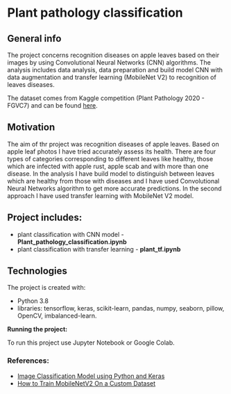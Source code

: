 # Plant pathology classification


## General info
The project concerns recognition diseases on apple leaves based on their images by using Convolutional Neural Networks (CNN) algorithms. The analysis includes data analysis, data preparation and build model CNN with data augmentation and transfer learning (MobileNet V2) to recognition of leaves diseases.

The dataset comes from Kaggle competition (Plant Pathology 2020 - FGVC7) and can be found [here](https://www.kaggle.com/c/plant-pathology-2020-fgvc7/data).

## Motivation
The aim of thr project was recognition diseases of apple leaves. Based on apple leaf photos I have tried accurately assess its health. There are four types of categories corresponding to different leaves like  healthy, those which are infected with apple rust, apple scab and with more than one disease. In the analysis I have build model to distinguish between leaves which are healthy from those with diseases and I have used Convolutional Neural Networks algorithm to get more accurate predictions. In the second approach I have used transfer learning with MobileNet V2 model. 

## Project includes:
- plant classification with CNN model - **Plant_pathology_classification.ipynb**
- plant classification with transfer learning - **plant_tf.ipynb**

## Technologies

The project is created with:

- Python 3.8
- libraries: tensorflow, keras, scikit-learn, pandas, numpy, seaborn, pillow, OpenCV, imbalanced-learn.

**Running the project:**
 
To run this project use Jupyter Notebook or Google Colab.

### References:
- [Image Classification Model using Python and Keras](https://www.analyticsvidhya.com/blog/2020/10/create-image-classification-model-python-keras/)
- [How to Train MobileNetV2 On a Custom Dataset](https://blog.roboflow.com/how-to-train-mobilenetv2-on-a-custom-dataset/)
